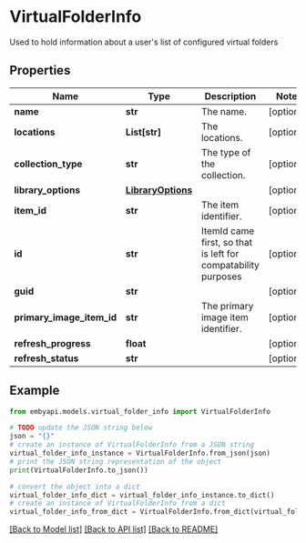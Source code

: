 # VirtualFolderInfo

Used to hold information about a user's list of configured virtual folders  

## Properties

Name | Type | Description | Notes
------------ | ------------- | ------------- | -------------
**name** | **str** | The name. | [optional] 
**locations** | **List[str]** | The locations. | [optional] 
**collection_type** | **str** | The type of the collection. | [optional] 
**library_options** | [**LibraryOptions**](LibraryOptions.md) |  | [optional] 
**item_id** | **str** | The item identifier. | [optional] 
**id** | **str** | ItemId came first, so that is left for compatability purposes | [optional] 
**guid** | **str** |  | [optional] 
**primary_image_item_id** | **str** | The primary image item identifier. | [optional] 
**refresh_progress** | **float** |  | [optional] 
**refresh_status** | **str** |  | [optional] 

## Example

```python
from embyapi.models.virtual_folder_info import VirtualFolderInfo

# TODO update the JSON string below
json = "{}"
# create an instance of VirtualFolderInfo from a JSON string
virtual_folder_info_instance = VirtualFolderInfo.from_json(json)
# print the JSON string representation of the object
print(VirtualFolderInfo.to_json())

# convert the object into a dict
virtual_folder_info_dict = virtual_folder_info_instance.to_dict()
# create an instance of VirtualFolderInfo from a dict
virtual_folder_info_from_dict = VirtualFolderInfo.from_dict(virtual_folder_info_dict)
```
[[Back to Model list]](../README.md#documentation-for-models) [[Back to API list]](../README.md#documentation-for-api-endpoints) [[Back to README]](../README.md)


